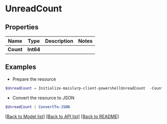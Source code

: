 # UnreadCount
## Properties

Name | Type | Description | Notes
------------ | ------------- | ------------- | -------------
**Count** | **Int64** |  | 

## Examples

- Prepare the resource
```powershell
$UnreadCount = Initialize-maislurp-client-powershellUnreadCount  -Count null
```

- Convert the resource to JSON
```powershell
$UnreadCount | ConvertTo-JSON
```

[[Back to Model list]](../README#documentation-for-models) [[Back to API list]](../README#documentation-for-api-endpoints) [[Back to README]](../README)

